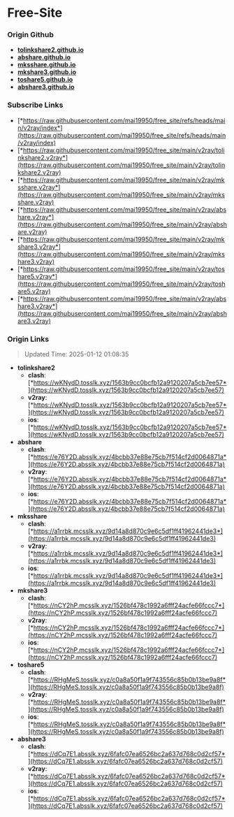 # Free-Site

### Origin Github

- [**tolinkshare2.github.io**](https://github.com/tolinkshare2/tolinkshare2.github.io)
- [**abshare.github.io**](https://github.com/abshare/abshare.github.io)
- [**mksshare.github.io**](https://github.com/mksshare/mksshare.github.io)
- [**mkshare3.github.io**](https://github.com/mkshare3/mkshare3.github.io)
- [**toshare5.github.io**](https://github.com/toshare5/toshare5.github.io)
- [**abshare3.github.io**](https://github.com/abshare3/abshare3.github.io)

### Subscribe Links

- [*https://raw.githubusercontent.com/mai19950/free_site/refs/heads/main/v2ray/index*](https://raw.githubusercontent.com/mai19950/free_site/refs/heads/main/v2ray/index)
- [*https://raw.githubusercontent.com/mai19950/free_site/main/v2ray/tolinkshare2.v2ray*](https://raw.githubusercontent.com/mai19950/free_site/main/v2ray/tolinkshare2.v2ray)
- [*https://raw.githubusercontent.com/mai19950/free_site/main/v2ray/mksshare.v2ray*](https://raw.githubusercontent.com/mai19950/free_site/main/v2ray/mksshare.v2ray)
- [*https://raw.githubusercontent.com/mai19950/free_site/main/v2ray/abshare.v2ray*](https://raw.githubusercontent.com/mai19950/free_site/main/v2ray/abshare.v2ray)
- [*https://raw.githubusercontent.com/mai19950/free_site/main/v2ray/mkshare3.v2ray*](https://raw.githubusercontent.com/mai19950/free_site/main/v2ray/mkshare3.v2ray)
- [*https://raw.githubusercontent.com/mai19950/free_site/main/v2ray/toshare5.v2ray*](https://raw.githubusercontent.com/mai19950/free_site/main/v2ray/toshare5.v2ray)
- [*https://raw.githubusercontent.com/mai19950/free_site/main/v2ray/abshare3.v2ray*](https://raw.githubusercontent.com/mai19950/free_site/main/v2ray/abshare3.v2ray)

### Origin Links

> Updated Time: 2025-01-12 01:08:35

- **tolinkshare2**
  - **clash**: [*https://wKNydD.tosslk.xyz/1563b9cc0bcfb12a9120207a5cb7ee57*](https://wKNydD.tosslk.xyz/1563b9cc0bcfb12a9120207a5cb7ee57)
  - **v2ray**: [*https://wKNydD.tosslk.xyz/1563b9cc0bcfb12a9120207a5cb7ee57*](https://wKNydD.tosslk.xyz/1563b9cc0bcfb12a9120207a5cb7ee57)
  - **ios**: [*https://wKNydD.tosslk.xyz/1563b9cc0bcfb12a9120207a5cb7ee57*](https://wKNydD.tosslk.xyz/1563b9cc0bcfb12a9120207a5cb7ee57)
- **abshare**
  - **clash**: [*https://e76Y2D.absslk.xyz/4bcbb37e88e75cb7f514cf2d0064871a*](https://e76Y2D.absslk.xyz/4bcbb37e88e75cb7f514cf2d0064871a)
  - **v2ray**: [*https://e76Y2D.absslk.xyz/4bcbb37e88e75cb7f514cf2d0064871a*](https://e76Y2D.absslk.xyz/4bcbb37e88e75cb7f514cf2d0064871a)
  - **ios**: [*https://e76Y2D.absslk.xyz/4bcbb37e88e75cb7f514cf2d0064871a*](https://e76Y2D.absslk.xyz/4bcbb37e88e75cb7f514cf2d0064871a)
- **mksshare**
  - **clash**: [*https://a1rrbk.mcsslk.xyz/9d14a8d870c9e6c5df1ff41962441de3*](https://a1rrbk.mcsslk.xyz/9d14a8d870c9e6c5df1ff41962441de3)
  - **v2ray**: [*https://a1rrbk.mcsslk.xyz/9d14a8d870c9e6c5df1ff41962441de3*](https://a1rrbk.mcsslk.xyz/9d14a8d870c9e6c5df1ff41962441de3)
  - **ios**: [*https://a1rrbk.mcsslk.xyz/9d14a8d870c9e6c5df1ff41962441de3*](https://a1rrbk.mcsslk.xyz/9d14a8d870c9e6c5df1ff41962441de3)
- **mkshare3**
  - **clash**: [*https://nCY2hP.mcsslk.xyz/1526bf478c1992a6fff24acfe66fccc7*](https://nCY2hP.mcsslk.xyz/1526bf478c1992a6fff24acfe66fccc7)
  - **v2ray**: [*https://nCY2hP.mcsslk.xyz/1526bf478c1992a6fff24acfe66fccc7*](https://nCY2hP.mcsslk.xyz/1526bf478c1992a6fff24acfe66fccc7)
  - **ios**: [*https://nCY2hP.mcsslk.xyz/1526bf478c1992a6fff24acfe66fccc7*](https://nCY2hP.mcsslk.xyz/1526bf478c1992a6fff24acfe66fccc7)
- **toshare5**
  - **clash**: [*https://RHgMeS.tosslk.xyz/c0a8a50f1a9f743556c85b0b13be9a8f*](https://RHgMeS.tosslk.xyz/c0a8a50f1a9f743556c85b0b13be9a8f)
  - **v2ray**: [*https://RHgMeS.tosslk.xyz/c0a8a50f1a9f743556c85b0b13be9a8f*](https://RHgMeS.tosslk.xyz/c0a8a50f1a9f743556c85b0b13be9a8f)
  - **ios**: [*https://RHgMeS.tosslk.xyz/c0a8a50f1a9f743556c85b0b13be9a8f*](https://RHgMeS.tosslk.xyz/c0a8a50f1a9f743556c85b0b13be9a8f)
- **abshare3**
  - **clash**: [*https://dCq7E1.absslk.xyz/6fafc07ea6526bc2a637d768c0d2cf57*](https://dCq7E1.absslk.xyz/6fafc07ea6526bc2a637d768c0d2cf57)
  - **v2ray**: [*https://dCq7E1.absslk.xyz/6fafc07ea6526bc2a637d768c0d2cf57*](https://dCq7E1.absslk.xyz/6fafc07ea6526bc2a637d768c0d2cf57)
  - **ios**: [*https://dCq7E1.absslk.xyz/6fafc07ea6526bc2a637d768c0d2cf57*](https://dCq7E1.absslk.xyz/6fafc07ea6526bc2a637d768c0d2cf57)
